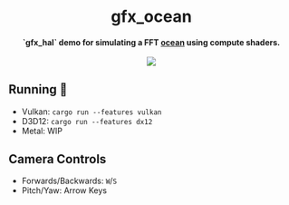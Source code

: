 <h1 align="center">
    gfx_ocean
    <br>
</h1>

<h4 align="center">
`gfx_hal` demo for simulating a FFT <a href="https://i.imgur.com/AQIxWod.mp4">ocean</a> using compute shaders.
<br><br>
<img src="https://i.imgur.com/qn01JE5.png">
</h4>

## Running :ocean:

- Vulkan: `cargo run --features vulkan`
- D3D12: `cargo run --features dx12`
- Metal: WIP

## Camera Controls
- Forwards/Backwards: `W`/`S`
- Pitch/Yaw: Arrow Keys
